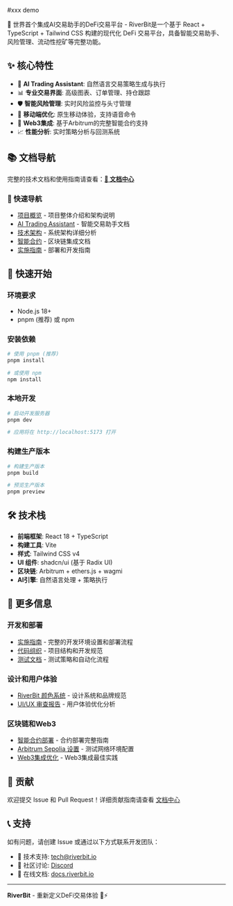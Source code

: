 #xxx demo

🚀 世界首个集成AI交易助手的DeFi交易平台 - RiverBit是一个基于 React + TypeScript + Tailwind CSS 构建的现代化 DeFi 交易平台，具备智能交易助手、风险管理、流动性挖矿等完整功能。

## ✨ 核心特性

- 🤖 **AI Trading Assistant**: 自然语言交易策略生成与执行
- 📊 **专业交易界面**: 高级图表、订单管理、持仓跟踪 
- 🛡️ **智能风险管理**: 实时风险监控与头寸管理
- 📱 **移动端优化**: 原生移动体验，支持语音命令
- 🔗 **Web3集成**: 基于Arbitrum的完整智能合约支持
- 📈 **性能分析**: 实时策略分析与回测系统

## 📚 文档导航

完整的技术文档和使用指南请查看：**[📖 文档中心](./docs/README.md)**

### 🚀 快速导航
- [项目概览](./PROJECT_OVERVIEW.md) - 项目整体介绍和架构说明
- [AI Trading Assistant](./docs/AI_TRADING_ASSISTANT.md) - 智能交易助手文档
- [技术架构](./ARCHITECTURE_SUMMARY.md) - 系统架构详细分析  
- [智能合约](./contracts/README.md) - 区块链集成文档
- [实施指南](./IMPLEMENTATION_GUIDE.md) - 部署和开发指南

## 🚀 快速开始

### 环境要求
- Node.js 18+ 
- pnpm (推荐) 或 npm

### 安装依赖
```bash
# 使用 pnpm (推荐)
pnpm install

# 或使用 npm
npm install
```

### 本地开发
```bash
# 启动开发服务器
pnpm dev

# 应用将在 http://localhost:5173 打开
```

### 构建生产版本
```bash
# 构建生产版本
pnpm build

# 预览生产版本
pnpm preview
```

## 🛠️ 技术栈

- **前端框架**: React 18 + TypeScript
- **构建工具**: Vite 
- **样式**: Tailwind CSS v4
- **UI 组件**: shadcn/ui (基于 Radix UI)
- **区块链**: Arbitrum + ethers.js + wagmi
- **AI引擎**: 自然语言处理 + 策略执行

## 📖 更多信息

### 开发和部署
- [实施指南](./IMPLEMENTATION_GUIDE.md) - 完整的开发环境设置和部署流程
- [代码组织](./CODE_ORGANIZATION.md) - 项目结构和开发规范
- [测试文档](./testing/README.md) - 测试策略和自动化流程

### 设计和用户体验  
- [RiverBit 颜色系统](./RIVERBIT_COLOR_SYSTEM.md) - 设计系统和品牌规范
- [UI/UX 审查报告](./DEX_UI_UX_REVIEW_REPORT.md) - 用户体验优化分析

### 区块链和Web3
- [智能合约部署](./contracts/DEPLOYMENT_GUIDE.md) - 合约部署完整指南
- [Arbitrum Sepolia 设置](./ARBITRUM_SEPOLIA_SETUP.md) - 测试网络环境配置
- [Web3集成优化](./WEB3_INTEGRATION_OPTIMIZATION_GUIDE.md) - Web3集成最佳实践

## 🤝 贡献

欢迎提交 Issue 和 Pull Request！详细贡献指南请查看 [文档中心](./docs/README.md)

## 📞 支持

如有问题，请创建 Issue 或通过以下方式联系开发团队：
- 📧 技术支持: tech@riverbit.io  
- 💬 社区讨论: [Discord](https://discord.gg/riverbit)
- 📖 在线文档: [docs.riverbit.io](https://docs.riverbit.io)

---

**RiverBit** - 重新定义DeFi交易体验 🌊⚡




